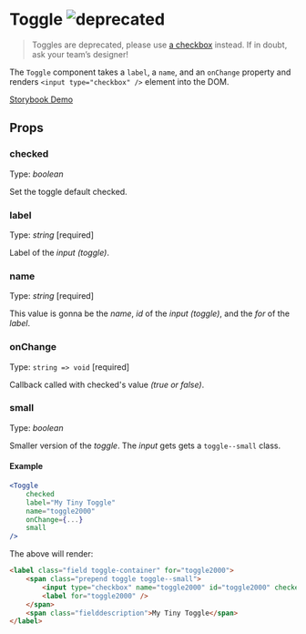 # Toggle ![deprecated](status-images/deprecated.svg)

> Toggles are deprecated, please use [a checkbox](http://localhost:8001/?selectedKind=3.%20Elements%7CForm%2FCheckbox) instead. If in doubt, ask your team’s designer!

The `Toggle` component takes a `label`, a `name`, and an `onChange` property and renders `<input type="checkbox" />` element into the DOM.

[Storybook Demo](http://localhost:8001/?selectedKind=Form&selectedStory=Toggle)

<!-- STORY -->

## Props

### checked

Type: _boolean_

Set the toggle default checked.

### label

Type: _string_ [required]

Label of the _input (toggle)_.

### name

Type: _string_ [required]

This value is gonna be the _name_, _id_ of the _input (toggle)_, and the _for_ of the _label_.

### onChange

Type: `string => void` [required]

Callback called with checked's value _(true or false)_.

### small

Type: _boolean_

Smaller version of the _toggle_. The _input_ gets gets a `toggle--small` class.

#### Example

```jsx
<Toggle
	checked
	label="My Tiny Toggle"
	name="toggle2000"
	onChange={...}
	small
/>
```

The above will render:
```html
<label class="field toggle-container" for="toggle2000">
	<span class="prepend toggle toggle--small">
		<input type="checkbox" name="toggle2000" id="toggle2000" checked />
		<label for="toggle2000" />
	</span>
	<span class="fielddescription">My Tiny Toggle</span>
</label>
```
